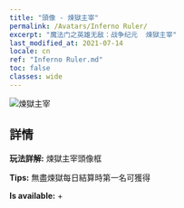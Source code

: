 ```yaml
---
title: "頭像 - 煉獄主宰"
permalink: /Avatars/Inferno Ruler/
excerpt: "魔法门之英雄无敌：战争纪元  煉獄主宰"
last_modified_at: 2021-07-14
locale: cn
ref: "Inferno Ruler.md"
toc: false
classes: wide
---
```

 ![煉獄主宰](/images/a/avatarFrame_58.png)

## 詳情

 **玩法詳解:** 煉獄主宰頭像框 

 **Tips:** 無盡煉獄每日結算時第一名可獲得 

 **Is available:**  + 


